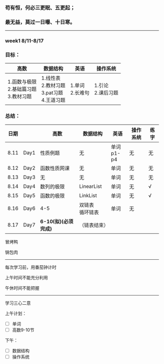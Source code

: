 ### 苟有恒，何必三更眠、五更起；

### 最无益，莫过一日曝、十日寒。

---



### week1 8/11-8/17

### 目标：

| 高数                                           | 数据结构                                                | 英语                 | 操作系统               |
| ---------------------------------------------- | ------------------------------------------------------- | -------------------- | ---------------------- |
| 1.函数与极限<br />2.基础篇习题<br />3.教材习题 | 1.线性表<br />2.教材习题<br />3.pat习题<br />4.王道习题 | 1.单词<br />2.长难句 | 1.引论<br />2.课后习题 |

### 总结：

| 日期 |      | 高数                         | 数据结构             | 英语            | 操作系统 | 练字 |
| ---- | :--- | ---------------------------- | -------------------- | --------------- | -------- | ---- |
| 8.11 | Day1 | 性质例题                     | 无                   | 单词<br />p1-p4 | 无       | 无   |
| 8.12 | Day2 | 函数性质网课                 | 无                   | 单词            | 无       | 无   |
| 8.13 | Day3 | 无                           | 无                   | 单词            | 无       | 无   |
| 8.14 | Day4 | 数列的极限                   | LinearList           | 单词            | 无       | √   |
| 8.15 | Day5 | 函数的极限                   | LinkList             | 单词            | 无       | √   |
| 8.16 | Day6 | 4-5                          | 双链表<br />循环链表 | 单词            | 无       |      |
| 8.17 | Day7 | **6-10(拟)(必须完成)** | （链表结束）         |                 |          |      |

冒烤鸭

锅包肉

---

每次学习前，用番茄钟计时

上午时间不能充分利用

午休时间不能把握

---

学习三心二意

上午计划：

* [ ] 单词
* [ ] 高数9-10节

下午：

* [ ] 数据结构
* [ ] 操作系统
